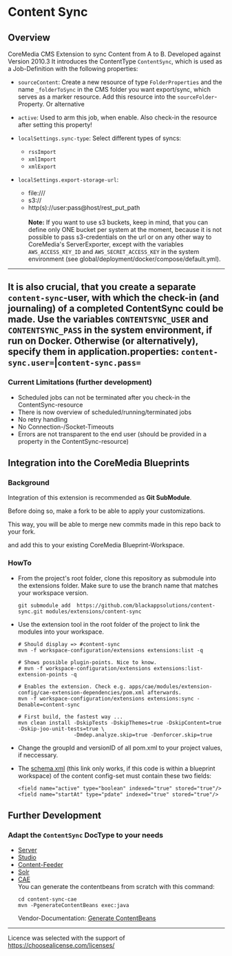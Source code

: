 # Content Sync

## Overview
CoreMedia CMS Extension to sync Content from A to B. Developed against Version 2010.3
It introduces the ContentType `ContentSync`, which is used as a Job-Definition with the following properties:

  * `sourceContent`: Create a new resource of type `FolderProperties` and the name `_folderToSync` in the CMS folder you 
    want export/sync, which serves as a marker resource. Add this resource into the `sourceFolder`-Property. Or alternative
    
  * `active`: Used to arm this job, when enable. Also check-in the resource after setting this property!   
  * `localSettings.sync-type`: Select different types of syncs: 
    * `rssImport` 
    * `xmlImport` 
    * `xmlExport`
  * `localSettings.export-storage-url`: 
    * file:///
    * s3://
    * http(s)://user:pass@host/rest_put_path
    <br/><br/>
    **Note:** If you want to use s3 buckets, keep in mind, that you can define only ONE bucket per system at the moment, 
    because it is not possible to pass s3-credentials on the url or on any other way to CoreMedia's ServerExporter, 
    except with the variables `AWS_ACCESS_KEY_ID` and `AWS_SECRET_ACCESS_KEY` in the system environment 
    (see global/deployment/docker/compose/default.yml).
  ---                                                                                                
  **It is also crucial, that you create a separate `content-sync`-user, with which the check-in (and journaling) of a
  completed ContentSync could be made. Use the variables `CONTENTSYNC_USER` and `CONTENTSYNC_PASS` in the system 
  environment, if run on Docker. Otherwise (or alternatively), specify them in application.properties: `content-sync.user=`|`content-sync.pass=`**
  ---

### Current Limitations (further development)
* Scheduled jobs can not be terminated after you check-in the ContentSync-resource 
* There is now overview of scheduled/running/terminated jobs 
* No retry handling
* No Connection-/Socket-Timeouts
* Errors are not transparent to the end user (should be provided in a property in the ContentSync-resource)

## Integration into the CoreMedia Blueprints

### Background

Integration of this extension is recommended as **Git SubModule**.
                                                  
Before doing so, make a fork to be able to apply your customizations.

This way, you will be able to merge new commits made in this repo back to your fork.

and add this to your existing CoreMedia Blueprint-Workspace.
 
### HowTo

- From the project's root folder, clone this repository as submodule into the extensions folder. Make sure to use the branch name that matches your workspace version. 
    ```
    git submodule add  https://github.com/blackappsolutions/content-sync.git modules/extensions/content-sync
    ```

- Use the extension tool in the root folder of the project to link the modules into your workspace.
    ```                                                          
    # Should display => #content-sync
    mvn -f workspace-configuration/extensions extensions:list -q
  
    # Shows possible plugin-points. Nice to know.
    # mvn -f workspace-configuration/extensions extensions:list-extension-points -q
    
    # Enables the extension. Check e.g. apps/cae/modules/extension-config/cae-extension-dependencies/pom.xml afterwards. 
    mvn -f workspace-configuration/extensions extensions:sync -Denable=content-sync
  
    # First build, the fastest way ... 
    mvn clean install -DskipTests -DskipThemes=true -DskipContent=true -Dskip-joo-unit-tests=true \ 
                      -Dmdep.analyze.skip=true -Denforcer.skip=true
    ```
- Change the groupId and versionID of all pom.xml to your project values, if neccessary.

- The [schema.xml](../../modules/search/solr-config/src/main/app/configsets/content/conf/schema.xml) (this link only
works, if this code is within a blueprint workspace) of the content config-set must contain these two fields:
    ```
    <field name="active" type="boolean" indexed="true" stored="true"/>
    <field name="startAt" type="pdate" indexed="true" stored="true"/>
    ```

## Further Development
  
### Adapt the `ContentSync` DocType to your needs

* [Server](content-sync-server/src/main/resources/framework/doctypes/content-sync-doctypes.xml)
* [Studio](content-sync-studio-plugin/src/main/joo/de/bas/contentsync/studio/form/ContentSyncForm.mxml)
* [Content-Feeder](content-sync-contentfeeder/src/main/resources/META-INF/coremedia/component-content-sync-contentfeeder.xml)
* [Solr](../../modules/search/solr-config/src/main/app/configsets/content/conf/schema.xml)
* [CAE](content-sync-cae/src/main/resources/framework/spring/content-sync-contentbeans.xml)<br>
  You can generate the contentbeans from scratch with this command: 
  ```                                 
  cd content-sync-cae
  mvn -PgenerateContentBeans exec:java
  ```
  Vendor-Documentation: [Generate ContentBeans](https://documentation.coremedia.com/cmcc-10/artifacts/2101/webhelp/cae-developer-en/content/GeneratingContentBeans.html)  

---
Licence was selected with the support of https://choosealicense.com/licenses/
                                       
